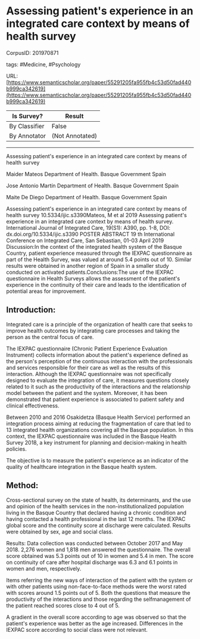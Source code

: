 # Assessing patient's experience in an integrated care context by means of health survey

CorpusID: 201970871
 
tags: #Medicine, #Psychology

URL: [https://www.semanticscholar.org/paper/55291205fa955fb4c53d50fad440b999ca342619](https://www.semanticscholar.org/paper/55291205fa955fb4c53d50fad440b999ca342619)
 
| Is Survey?        | Result          |
| ----------------- | --------------- |
| By Classifier     | False |
| By Annotator      | (Not Annotated) |

---

Assessing patient's experience in an integrated care context by means of health survey


Maider Mateos 
Department of Health. Basque Government
Spain

Jose Antonio Martín 
Department of Health. Basque Government
Spain

Maite De Diego 
Department of Health. Basque Government
Spain

Assessing patient's experience in an integrated care context by means of health survey
10.5334/ijic.s3390Mateos, M et al 2019 Assessing patient's experience in an integrated care context by means of health survey. International Journal of Integrated Care, 19(S1): A390, pp. 1-8, DOI: dx.doi.org/10.5334/ijic.s3390 POSTER ABSTRACT 19 th International Conference on Integrated Care, San Sebastian, 01-03 April 2019
Discussion:In the context of the integrated health system of the Basque Country, patient experience measured through the IEXPAC questionnaire as part of the Health Survey, was valued at around 5.4 points out of 10. Similar results were obtained in another region of Spain in a smaller study conducted on activated patients.Conclusions:The use of the IEXPAC questionnaire in Health Surveys allows the assessment of the patient's experience in the continuity of their care and leads to the identification of potential areas for improvement.

## Introduction:

Integrated care is a principle of the organization of health care that seeks to improve health outcomes by integrating care processes and taking the person as the central focus of care.

The IEXPAC questionnaire (Chronic Patient Experience Evaluation Instrument) collects information about the patient's experience defined as the person's perception of the continuous interaction with the professionals and services responsible for their care as well as the results of this interaction. Although the IEXPAC questionnaire was not specifically designed to evaluate the integration of care, it measures questions closely related to it such as the productivity of the interactions and the relationship model between the patient and the system. Moreover, it has been demonstrated that patient experience is associated to patient safety and clinical effectiveness.

Between 2010 and 2016 Osakidetza (Basque Health Service) performed an integration process aiming at reducing the fragmentation of care that led to 13 integrated health organizations covering all the Basque population. In this context, the IEXPAC questionnaire was included in the Basque Health Survey 2018, a key instrument for planning and decision-making in health policies.

The objective is to measure the patient's experience as an indicator of the quality of healthcare integration in the Basque health system.


## Method:

Cross-sectional survey on the state of health, its determinants, and the use and opinion of the health services in the non-institutionalized population living in the Basque Country that declared having a chronic condition and having contacted a health professional in the last 12 months. The IEXPAC global score and the continuity score at discharge were calculated. Results were obtained by sex, age and social class.

Results: Data collection was conducted between October 2017 and May 2018. 2,276 women and 1,818 men answered the questionnaire. The overall score obtained was 5.3 points out of 10 in women and 5.4 in men. The score on continuity of care after hospital discharge was 6.3 and 6.1 points in women and men, respectively.

Items referring the new ways of interaction of the patient with the system or with other patients using non-face-to-face methods were the worst rated with scores around 1.5 points out of 5. Both the questions that measure the productivity of the interactions and those regarding the selfmanagement of the patient reached scores close to 4 out of 5.

A gradient in the overall score according to age was observed so that the patient's experience was better as the age increased. Differences in the IEXPAC score according to social class were not relevant.
